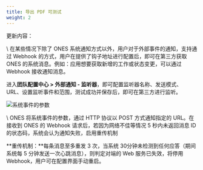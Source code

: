 ```yaml
---
title: 导出 PDF 可测试
weight: 2
---
```

更新内容：

\    在某些情况下除了 ONES 系统通知方式以外，用户对于外部事件的通知，支持通过 Webhook 的方式，用户在提供了钩子地址进行配置后，即可在第三方获取 ONES 的系统消息。例如：应用想要获取新增的工作或状态变更，可以通过 Webhook 接收通知消息。

进入**团队配置中心 > 外部通知 - 监听器**，即可配置监听器名称、发送模式、URL、设置监听事件和范围，测试成功并保存后，即可在第三方进行监听。

![  系统事件的参数](/img/lanse.png " HTTP")

\    ONES 将系统事件的参数，通过 HTTP 协议以 POST 方式通知指定的 URL。在接收到 ONES 的 Webhook 请求后，若因为网络不佳等情况 5 秒内未返回消息 ID 的状态码，系统会认为通知失败，启用重传机制

**重传机制：**每条消息至多重发 3 次，当系统 30分钟未检测到任何应答（期间系统每 5 分钟发送一次心跳消息），则判定对端的 Web 服务已失效，将停用 Webhook，用户可在配置界面手动重启。